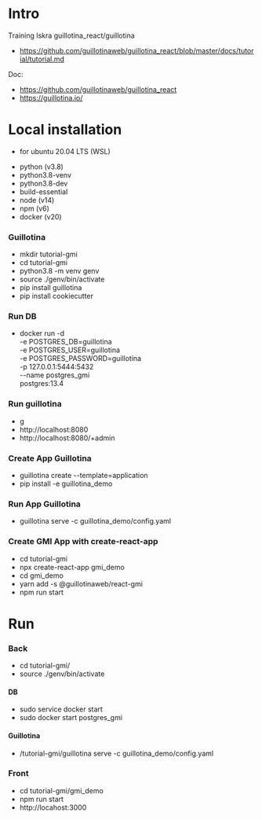 # Intro

Training Iskra guillotina_react/guillotina
- https://github.com/guillotinaweb/guillotina_react/blob/master/docs/tutorial/tutorial.md

Doc:
- https://github.com/guillotinaweb/guillotina_react
- https://guillotina.io/


# Local installation
* for ubuntu 20.04 LTS (WSL)

- python (v3.8)
- python3.8-venv
- python3.8-dev
- build-essential
- node (v14)
- npm (v6)
- docker (v20)

### Guillotina
- mkdir tutorial-gmi
- cd tutorial-gmi
- python3.8 -m venv genv
- source ./genv/bin/activate
- pip install guillotina
- pip install cookiecutter

### Run DB
- docker run -d \
    -e POSTGRES_DB=guillotina \
    -e POSTGRES_USER=guillotina \
    -e POSTGRES_PASSWORD=guillotina \
    -p 127.0.0.1:5444:5432 \
    --name postgres_gmi \
    postgres:13.4

### Run guillotina
- g
- http://localhost:8080
- http://localhost:8080/+admin

### Create App Guillotina
- guillotina create --template=application
- pip install -e guillotina_demo

### Run App Guillotina
- guillotina serve -c guillotina_demo/config.yaml

### Create GMI App with create-react-app
- cd tutorial-gmi
- npx create-react-app gmi_demo
- cd gmi_demo
- yarn add -s @guillotinaweb/react-gmi
- npm run start

# Run

### Back
- cd tutorial-gmi/
- source ./genv/bin/activate

#### DB
- sudo service docker start
- sudo docker start postgres_gmi

#### Guillotina
- /tutorial-gmi/guillotina serve -c guillotina_demo/config.yaml

### Front
- cd tutorial-gmi/gmi_demo
- npm run start
- http://locahost:3000
